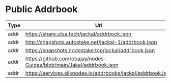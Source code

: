 # Public Addrbook

| Type | Url                                                                  | Run by     |
| ---- | -------------------------------------------------------------------- | ---------- |
| addr | https://share.utsa.tech/jackal/addrbook.json                         | UTSA       |
| addr | http://snapshots.autostake.net/jackal-1/addrbook.json                | AutoStake  |
| addr | https://snapshots.nodestake.top/jackal/addrbook.json                 | NodeStake  |
| addr | https://github.com/obajay/nodes-Guides/blob/main/Jakal/addrbook.json | STAVR      |
| addr | https://services.silknodes.io/addrbooks/jackal/addrbook.json         | Silk Nodes |
